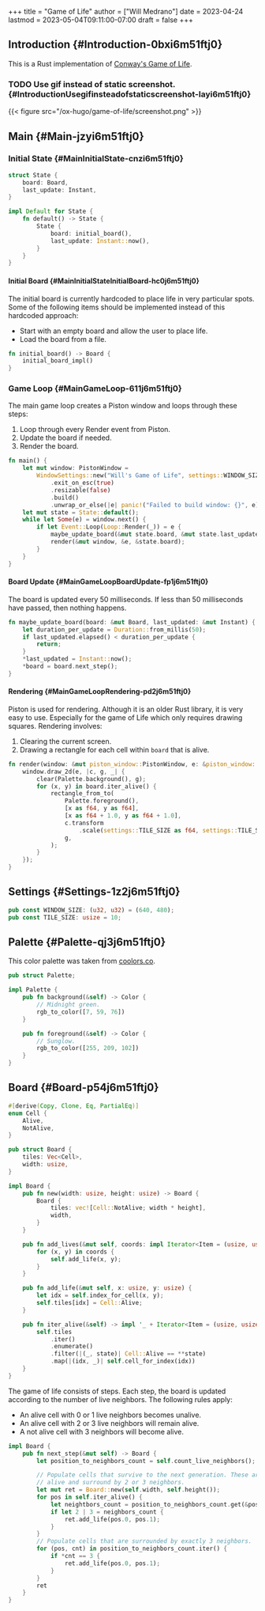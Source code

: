 +++
title = "Game of Life"
author = ["Will Medrano"]
date = 2023-04-24
lastmod = 2023-05-04T09:11:00-07:00
draft = false
+++

## Introduction {#Introduction-0bxi6m51ftj0}

This is a Rust implementation of [Conway's Game of Life](https://en.wikipedia.org/wiki/Conway%27s_Game_of_Life).


### <span class="org-todo todo TODO">TODO</span> Use gif instead of static screenshot. {#IntroductionUsegifinsteadofstaticscreenshot-layi6m51ftj0}

{{< figure src="/ox-hugo/game-of-life/screenshot.png" >}}


## Main {#Main-jzyi6m51ftj0}


### Initial State {#MainInitialState-cnzi6m51ftj0}

```rust
struct State {
    board: Board,
    last_update: Instant,
}

impl Default for State {
    fn default() -> State {
        State {
            board: initial_board(),
            last_update: Instant::now(),
        }
    }
}
```


#### Initial Board {#MainInitialStateInitialBoard-hc0j6m51ftj0}

The initial board is currently hardcoded to place life in very particular
spots. Some of the following items should be implemented instead of this
hardcoded approach:

-   Start with an empty board and allow the user to place life.
-   Load the board from a file.

<!--listend-->

```rust
fn initial_board() -> Board {
    initial_board_impl()
}
```


### Game Loop {#MainGameLoop-611j6m51ftj0}

The main game loop creates a Piston window and loops through these steps:

1.  Loop through every Render event from Piston.
2.  Update the board if needed.
3.  Render the board.

<!--listend-->

```rust
fn main() {
    let mut window: PistonWindow =
        WindowSettings::new("Will's Game of Life", settings::WINDOW_SIZE)
            .exit_on_esc(true)
            .resizable(false)
            .build()
            .unwrap_or_else(|e| panic!("Failed to build window: {}", e));
    let mut state = State::default();
    while let Some(e) = window.next() {
        if let Event::Loop(Loop::Render(_)) = e {
            maybe_update_board(&mut state.board, &mut state.last_update);
            render(&mut window, &e, &state.board);
        }
    }
}
```


#### Board Update {#MainGameLoopBoardUpdate-fp1j6m51ftj0}

The board is updated every 50 milliseconds. If less than 50 milliseconds have
passed, then nothing happens.

```rust
fn maybe_update_board(board: &mut Board, last_updated: &mut Instant) {
    let duration_per_update = Duration::from_millis(50);
    if last_updated.elapsed() < duration_per_update {
        return;
    }
    *last_updated = Instant::now();
    *board = board.next_step();
}
```


#### Rendering {#MainGameLoopRendering-pd2j6m51ftj0}

Piston is used for rendering. Although it is an older Rust library, it is very
easy to use. Especially for the game of Life which only requires drawing
squares. Rendering involves:

1.  Clearing the current screen.
2.  Drawing a rectangle for each cell within `board` that is alive.

<!--listend-->

```rust
fn render(window: &mut piston_window::PistonWindow, e: &piston_window::Event, board: &Board) {
    window.draw_2d(e, |c, g, _| {
        clear(Palette.background(), g);
        for (x, y) in board.iter_alive() {
            rectangle_from_to(
                Palette.foreground(),
                [x as f64, y as f64],
                [x as f64 + 1.0, y as f64 + 1.0],
                c.transform
                    .scale(settings::TILE_SIZE as f64, settings::TILE_SIZE as f64),
                g,
            );
        }
    });
}
```


## Settings {#Settings-1z2j6m51ftj0}

```rust
pub const WINDOW_SIZE: (u32, u32) = (640, 480);
pub const TILE_SIZE: usize = 10;
```


## Palette {#Palette-qj3j6m51ftj0}

This color palette was taken from [coolors.co](https://coolors.co/palette/ef476f-ffd166-06d6a0-118ab2-073b4c).

```rust
pub struct Palette;

impl Palette {
    pub fn background(&self) -> Color {
        // Midnight green.
        rgb_to_color([7, 59, 76])
    }

    pub fn foreground(&self) -> Color {
        // Sunglow.
        rgb_to_color([255, 209, 102])
    }
}
```


## Board {#Board-p54j6m51ftj0}

```rust
#[derive(Copy, Clone, Eq, PartialEq)]
enum Cell {
    Alive,
    NotAlive,
}

pub struct Board {
    tiles: Vec<Cell>,
    width: usize,
}

impl Board {
    pub fn new(width: usize, height: usize) -> Board {
        Board {
            tiles: vec![Cell::NotAlive; width * height],
            width,
        }
    }

    pub fn add_lives(&mut self, coords: impl Iterator<Item = (usize, usize)>) {
        for (x, y) in coords {
            self.add_life(x, y);
        }
    }

    pub fn add_life(&mut self, x: usize, y: usize) {
        let idx = self.index_for_cell(x, y);
        self.tiles[idx] = Cell::Alive;
    }

    pub fn iter_alive(&self) -> impl '_ + Iterator<Item = (usize, usize)> {
        self.tiles
            .iter()
            .enumerate()
            .filter(|(_, state)| Cell::Alive == **state)
            .map(|(idx, _)| self.cell_for_index(idx))
    }
}
```

The game of life consists of steps. Each step, the board is updated according to
the number of live neighbors. The following rules apply:

-   An alive cell with 0 or 1 live neighbors becomes unalive.
-   An alive cell with 2 or 3 live neighbors will remain alive.
-   A not alive cell with 3 neighbors will become alive.

<!--listend-->

```rust
impl Board {
    pub fn next_step(&mut self) -> Board {
        let position_to_neighbors_count = self.count_live_neighbors();

        // Populate cells that survive to the next generation. These are cells that are currently
        // alive and surround by 2 or 3 neighbors.
        let mut ret = Board::new(self.width, self.height());
        for pos in self.iter_alive() {
            let neightbors_count = position_to_neighbors_count.get(&pos).copied().unwrap_or(0);
            if let 2 | 3 = neighbors_count {
                ret.add_life(pos.0, pos.1);
            }
        }
        // Populate cells that are surrounded by exactly 3 neighbors.
        for (pos, cnt) in position_to_neighbors_count.iter() {
            if *cnt == 3 {
                ret.add_life(pos.0, pos.1);
            }
        }
        ret
    }
}
```
